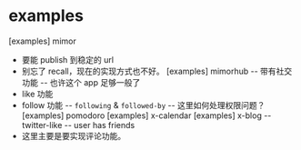 # examples

[examples] mimor
- 要能 publish 到稳定的 url
- 别忘了 recall，现在的实现方式也不好。
[examples] mimorhub -- 带有社交功能 -- 也许这个 app 足够一般了
- like 功能
- follow 功能 -- `following` & `followed-by` -- 这里如何处理权限问题？
[examples] pomodoro
[examples] x-calendar
[examples] x-blog -- twitter-like -- user has friends
- 这里主要是要实现评论功能。
